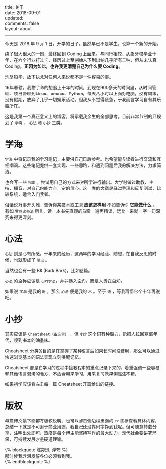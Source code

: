 title: 关于  
date: 2018-09-01  
updated:  
comments: false  
layout: about  

---

今天是 2018 年 9 月 1 日，开学的日子。虽然早已不是学生，也算一个新的开始。  

绕了很大很大的一圈，最终回到 Coding 上面来。与同行相较，从象牙塔毕业十年，在六个行业打过卡，经历过上至创始人下到出纳几乎所有工种，但从未认真 Coding。**正因为如此，也许我更清楚自己为什么要 Coding。**  

洗尽铅华，放下执念对任何人来说都不是一件容易的事。  

16年春耕，我拼了命的想追上十年的时间，到现在900多天的时间里，从时间管理、项目管理到Linux、emacs、Python，每天八小时以上面对电脑，没有周末，没有假期，放弃了几乎一切娱乐活动。但我从不觉得疲惫，于我而言学习自有其乐趣所在。  

这是我第一个真正意义上的博客，将承载我余生的全部思考。目前非常节制的只规划了 `学海` 、 `心法` 和 `小抄` 三类。  

# 学海

`学海` 中将记录我的学习笔记，主要供自己日后参考。也希望能与读者进行交流和互相嘲讽。这些笔记提供一套实现、一些思路，和遇到问题后我的解决方法，力求简洁。  

也会写一些 `指南` ，尝试用自己的方式来对所学进行输出。大学时做过助教、主持、播音，对自己的能力有一定的信心。这一类的文章是经过整理和反复测试，比较系统，适合入门读者。  

俗话说万事开头难，告诉你某技术或工具 **应该怎样用** 不如告诉你 **它能做什么** 。有如 `雪球读书法` 所言，读一本书先直观的鸟瞰一遍再精读，远比一来就一字一句深究来得更深刻。  

# 心法

`心法` 则是心有所感。十年来的经历，这两年的学习经验、随想，在自我反思的时候，也就形成了 `笔记` 。  

当然也会有一些 BB (Bark Bark)，比如这篇。  

`心法` 的全称应该是 `心内求法`，并非遁入空门，而是人贵在自知。  

如果说 `学海` 是我的 `器` ，那么 `心法` 便是我的 `术` 。至于 `道` ，等我再悟它个十年再说吧。  

# 小抄

其实应该是 `Cheatsheet（备忘单）` ，但 `小抄` 这个词有种魔力，能把人拉回寒窗年代，嗅到书本的油墨味。  

Cheatsheet 分类的目的是在掌握了某种语言后如果长时间没使用，那么可以通过快速浏览基本的语法实现立刻唤醒记忆。  

Cheatsheet 都是在学习的过程中捡教程中的重点记录下来的，着重强调一些容易和其他语言混淆的地方，不适合用来学习，用来复习效果倒是还不错。  

如果初学应该看左击每一篇 Cheatsheet 开篇给出的链接。  

# 版权

每篇博文最下面都有版权说明。也可以点击侧边栏里面的 `cc` 图标查看具体内容。总结一下就是不可用于商业用途，我自己还没靠码字挣到钱呢。但可随意转载分享，注明出处即可。热度是每个博主能坚持写作的最大动力，现代社会要讲究环保，可持续发展才是硬道理嘛。  

{% blockquote 陈奕迅, 浮夸 %}  
那时候我含泪发誓各位必须看到我。  
{% endblockquote %}  
